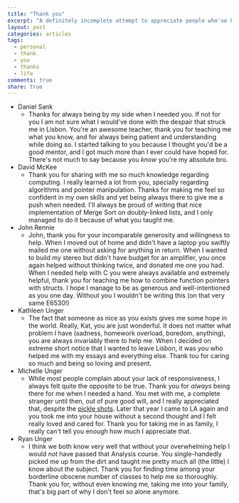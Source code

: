 ```yaml
---
title: "Thank you"
excerpt: "A definitely incomplete attempt to appreciate people who've helped me"
layout: post
categories: articles
tags:
  - personal
  - thank
  - you
  - thanks
  - life
comments: true
share: true
---
```


- Daniel Sank
  - Thanks for always being by my side when I needed you. If not for you I am not sure what I would've done with the despair that struck me in Lisbon. You're an awesome teacher, thank you for teaching me what you know, and for always being patient and understanding while doing so. I started talking to you because I thought you'd be a good mentor, and I got much more than I ever could have hoped for. There's not much to say because you *know* you're my absolute bro.
- David McKee
  - Thank you for sharing with me so much knowledge regarding computing. I really learned a lot from you, specially regarding algorithms and pointer manipulation. Thanks for making me feel so confident in my own skills and yet being always there to give me a push when needed. I'll always be proud of writing that nice implementation of Merge Sort on doubly-linked lists, and I only managed to do it because of what you taught me.
- John Rennie
  - John, thank you for your incomparable generosity and willingness to help. When I moved out of home and didn't have a laptop you swiftly mailed me one without asking for anything in return. When I wanted to build my stereo but didn't have budget for an amplifier, you once again helped without thinking twice, and donated me one you had. When I needed help with C you were always available and extremely helpful, thank you for teaching me how to combine function pointers with structs. I hope I manage to be as generous and well-intentioned as you one day. Without you I wouldn't be writing this (on that very same E6530!)
- Kathleen Unger
  - The fact that someone as nice as you exists gives me some hope in the world. Really, Kat, you are just wonderful. It does not matter what problem I have (sadness, homework overload, boredom, anything), you are always invariably there to help me. When I decided on extreme short notice that I wanted to leave Lisbon, it was *you* who helped me with my essays and everything else. Thank tou for caring so much and being so loving and present.
- Michelle Unger
  - While most people complain about your lack of responsiveness, I always felt quite the opposite to be true. Thank you for *always* being there for me when I needed a hand. You met with me, a complete stranger until then, out of pure good will, and I really appreciated that, despite the [pickle shots]({{site.url}}/images/thanks/pickle-shot.jpg). Later that year I came to LA again and you took me into your house without a second thought and I felt really loved and cared for. Thank you for taking me in as family, I really can't tell you enough how much I appreciate that.
- Ryan Unger
  - I think we both know very well that without your overwhelming help I would *not* have passed that Analysis course. You single-handedly picked me up from the dirt and taught me pretty much all (the little) I know about the subject. Thank you for finding time among your borderline obscene number of classes to help me so thoroughly. Thank you for, without even knowing me, taking me into your family, that's big part of why I don't feel so alone anymore.